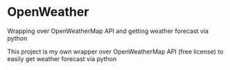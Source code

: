 # OpenWeather
Wrapping over OpenWeatherMap API and getting weather forecast via python 

This project is my own wrapper over OpenWeatherMap API (free license) to easily get weather forecast via python
